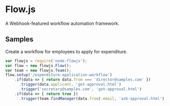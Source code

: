 # Flow.js
A Webhook-featured workflow automation framework.

## Samples
Create a workflow for employees to apply for expenditure.
```js
var flowjs = require('node-flowjs');
var flow = new flowjs.Flow();
var team = new flowjs.Team();
flow.setup('/expenditure-application-workflow')
    .if(data => { return data.from === 'director@samples.com' })
      .trigger(data.applicant, 'got-approval.html')
      .trigger('secretary@samples.com', 'got-approval.html')
    .if(data => { return true })
      .trigger(team.findManager(data.from).email, 'ask-approval.html');
```
